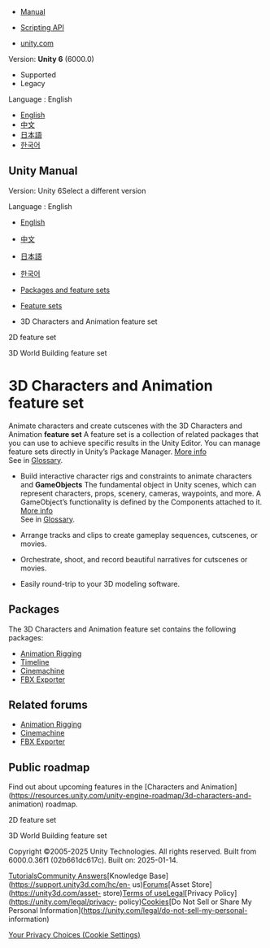 [](https://docs.unity3d.com)

  * [Manual](../Manual/index.html)
  * [Scripting API](../ScriptReference/index.html)

  * [unity.com](https://unity.com/)

Version: **Unity 6** (6000.0)

  * Supported
  * Legacy

Language : English

  * [English](/Manual/CharacterAnimationFeature.html)
  * [中文](/cn/current/Manual/CharacterAnimationFeature.html)
  * [日本語](/ja/current/Manual/CharacterAnimationFeature.html)
  * [한국어](/kr/current/Manual/CharacterAnimationFeature.html)

[](https://docs.unity3d.com)

## Unity Manual

Version: Unity 6Select a different version

Language : English

  * [English](/Manual/CharacterAnimationFeature.html)
  * [中文](/cn/current/Manual/CharacterAnimationFeature.html)
  * [日本語](/ja/current/Manual/CharacterAnimationFeature.html)
  * [한국어](/kr/current/Manual/CharacterAnimationFeature.html)

  * [Packages and feature sets](PackagesList.html)
  * [Feature sets](FeatureSets.html)
  * 3D Characters and Animation feature set

[](2DFeature.html)

2D feature set

[](WorldBuildingFeature.html)

3D World Building feature set

# 3D Characters and Animation feature set

Animate characters and create cutscenes with the 3D Characters and Animation
**feature set** A feature set is a collection of related packages that you can
use to achieve specific results in the Unity Editor. You can manage feature
sets directly in Unity’s Package Manager. [More info](FeatureSets.html)  
See in [Glossary](Glossary.html#Featureset).

  * Build interactive character rigs and constraints to animate characters and **GameObjects** The fundamental object in Unity scenes, which can represent characters, props, scenery, cameras, waypoints, and more. A GameObject’s functionality is defined by the Components attached to it. [More info](class-GameObject.html)  
See in [Glossary](Glossary.html#GameObject).

  * Arrange tracks and clips to create gameplay sequences, cutscenes, or movies.
  * Orchestrate, shoot, and record beautiful narratives for cutscenes or movies.
  * Easily round-trip to your 3D modeling software.

## Packages

The 3D Characters and Animation feature set contains the following packages:

  * [Animation Rigging](com.unity.animation.rigging.html)
  * [Timeline](com.unity.timeline.html)
  * [Cinemachine](com.unity.cinemachine.html)
  * [FBX Exporter](com.unity.formats.fbx.html)

## Related forums

  * [Animation Rigging](https://forum.unity.com/forums/animation-rigging.589/)
  * [Cinemachine](https://forum.unity.com/forums/cinemachine.136/)
  * [FBX Exporter](https://forum.unity.com/forums/formats-external-tools.22/)

## Public roadmap

Find out about upcoming features in the [Characters and
Animation](https://resources.unity.com/unity-engine-roadmap/3d-characters-and-
animation) roadmap.

[](2DFeature.html)

2D feature set

[](WorldBuildingFeature.html)

3D World Building feature set

Copyright ©2005-2025 Unity Technologies. All rights reserved. Built from
6000.0.36f1 (02b661dc617c). Built on: 2025-01-14.

[Tutorials](https://learn.unity.com/)[Community
Answers](https://answers.unity3d.com)[Knowledge
Base](https://support.unity3d.com/hc/en-
us)[Forums](https://forum.unity3d.com)[Asset Store](https://unity3d.com/asset-
store)[Terms of
use](https://docs.unity3d.com/Manual/TermsOfUse.html)[Legal](https://unity.com/legal)[Privacy
Policy](https://unity.com/legal/privacy-
policy)[Cookies](https://unity.com/legal/cookie-policy)[Do Not Sell or Share
My Personal Information](https://unity.com/legal/do-not-sell-my-personal-
information)

[Your Privacy Choices (Cookie Settings)](javascript:void\(0\);)

